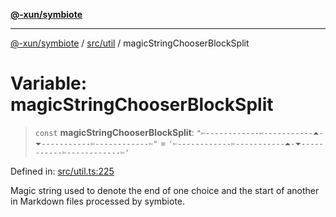 [**@-xun/symbiote**](../../../README.md)

***

[@-xun/symbiote](../../../README.md) / [src/util](../README.md) / magicStringChooserBlockSplit

# Variable: magicStringChooserBlockSplit

> `const` **magicStringChooserBlockSplit**: `"✄------------✄-----------⏶-⏷-----------✄------------✄"` = `'✄------------✄-----------⏶-⏷-----------✄------------✄'`

Defined in: [src/util.ts:225](https://github.com/Xunnamius/symbiote/blob/177b18c16bd1c04c96d8c434ec7a45a66c3f0201/src/util.ts#L225)

Magic string used to denote the end of one choice and the start of another in
Markdown files processed by symbiote.
